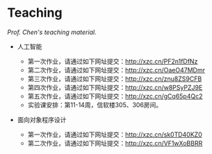 # Teaching

*Prof. Chen's teaching material.*



- 人工智能

   - 第一次作业，请通过如下网址提交：http://xzc.cn/PF2n1fDfNz
   - 第二次作业，请通过如下网址提交：http://xzc.cn/OaeO47MDmr
   - 第三次作业，请通过如下网址提交：http://xzc.cn/znu8ZS9CFB
   - 第四次作业，请通过如下网址提交：http://xzc.cn/w8PSyPZJ9E
   - 第五次作业，请通过如下网址提交：http://xzc.cn/gCq65p4Qc2
   - 实验课安排：第11-14周，信软楼305、306房间。

+ 面向对象程序设计

   + 第一次作业，请通过如下网址提交：http://xzc.cn/sk0TD40KZ0
   + 第二次作业，请通过如下网址提交：http://xzc.cn/VF1wXoBBRR
